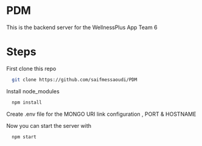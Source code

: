 # PDM

This is the backend server for the WellnessPlus App Team 6

# Steps

First clone this repo

```bash
  git clone https://github.com/saifmessaoudi/PDM
```
Install node_modules
```bash
  npm install
```
Create .env file for the MONGO URI link configuration , PORT & HOSTNAME

Now you can start the server with
```bash
  npm start
```


